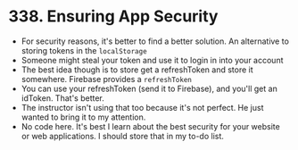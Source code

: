 # 338. Ensuring App Security
- For security reasons, it's better to find a better solution. An alternative to storing tokens in the `localStorage`
- Someone might steal your token and use it to login in into your account
- The best idea though is to store get a refreshToken and store it somewhere. Firebase provides a `refreshToken`
- You can use your refreshToken (send it to Firebase), and you'll get an idToken. That's better. 
- The instructor isn't using that too because it's not perfect. He just wanted to bring it to my attention. 
- No code here. It's best I learn about the best security for your website or web applications. I should store that in my to-do list. 